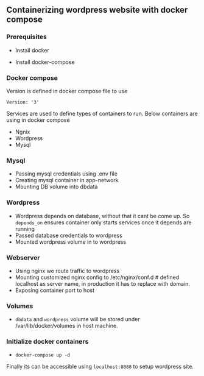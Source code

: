 ## Containerizing wordpress website with docker compose

### Prerequisites

* Install docker

* Install docker-compose

### Docker compose

Version is defined in docker compose file to use

`Version: '3'`


Services are used to define types of containers to run. Below containers are using in docker compose

* Ngnix
* Wordpress
* Mysql

### Mysql

* Passing mysql credentials using .env file
* Creating mysql container in app-network
* Mounting DB volume into dbdata


### Wordpress

* Wordpress depends on database, without that it cant be come up. So `depends_on` ensures container only starts services once it depends are running
* Passed database credentials to wordpress
* Mounted wordpress volume in to wordpress

### Webserver

* Using nginx we route traffic to wordpress
* Mounting customized nginx config to /etc/nginx/conf.d # defined localhost as server name, in production it has to replace with domain.
* Exposing container port to host

### Volumes

* `dbdata` and `wordpress` volume will be stored under /var/lib/docker/volumes in host machine.

### Initialize docker containers

* `docker-compose up -d`

Finally its can be accessible using `localhost:8080` to setup wordpress site.

